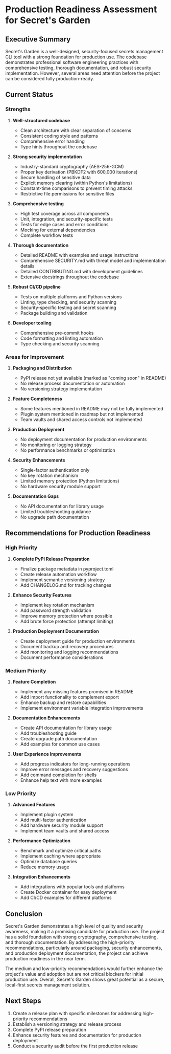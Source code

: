# Production Readiness Assessment for Secret's Garden

## Executive Summary

Secret's Garden is a well-designed, security-focused secrets management CLI tool with a strong foundation for production use. The codebase demonstrates professional software engineering practices with comprehensive testing, thorough documentation, and robust security implementation. However, several areas need attention before the project can be considered fully production-ready.

## Current Status

### Strengths

1. **Well-structured codebase**
   - Clean architecture with clear separation of concerns
   - Consistent coding style and patterns
   - Comprehensive error handling
   - Type hints throughout the codebase

2. **Strong security implementation**
   - Industry-standard cryptography (AES-256-GCM)
   - Proper key derivation (PBKDF2 with 600,000 iterations)
   - Secure handling of sensitive data
   - Explicit memory clearing (within Python's limitations)
   - Constant-time comparisons to prevent timing attacks
   - Restrictive file permissions for sensitive files

3. **Comprehensive testing**
   - High test coverage across all components
   - Unit, integration, and security-specific tests
   - Tests for edge cases and error conditions
   - Mocking for external dependencies
   - Complete workflow tests

4. **Thorough documentation**
   - Detailed README with examples and usage instructions
   - Comprehensive SECURITY.md with threat model and implementation details
   - Detailed CONTRIBUTING.md with development guidelines
   - Extensive docstrings throughout the codebase

5. **Robust CI/CD pipeline**
   - Tests on multiple platforms and Python versions
   - Linting, type checking, and security scanning
   - Security-specific testing and secret scanning
   - Package building and validation

6. **Developer tooling**
   - Comprehensive pre-commit hooks
   - Code formatting and linting automation
   - Type checking and security scanning

### Areas for Improvement

1. **Packaging and Distribution**
   - PyPI release not yet available (marked as "coming soon" in README)
   - No release process documentation or automation
   - No versioning strategy implementation

2. **Feature Completeness**
   - Some features mentioned in README may not be fully implemented
   - Plugin system mentioned in roadmap but not implemented
   - Team vaults and shared access controls not implemented

3. **Production Deployment**
   - No deployment documentation for production environments
   - No monitoring or logging strategy
   - No performance benchmarks or optimization

4. **Security Enhancements**
   - Single-factor authentication only
   - No key rotation mechanism
   - Limited memory protection (Python limitations)
   - No hardware security module support

5. **Documentation Gaps**
   - No API documentation for library usage
   - Limited troubleshooting guidance
   - No upgrade path documentation

## Recommendations for Production Readiness

### High Priority

1. **Complete PyPI Release Preparation**
   - Finalize package metadata in pyproject.toml
   - Create release automation workflow
   - Implement semantic versioning strategy
   - Add CHANGELOG.md for tracking changes

2. **Enhance Security Features**
   - Implement key rotation mechanism
   - Add password strength validation
   - Improve memory protection where possible
   - Add brute force protection (attempt limiting)

3. **Production Deployment Documentation**
   - Create deployment guide for production environments
   - Document backup and recovery procedures
   - Add monitoring and logging recommendations
   - Document performance considerations

### Medium Priority

1. **Feature Completion**
   - Implement any missing features promised in README
   - Add import functionality to complement export
   - Enhance backup and restore capabilities
   - Implement environment variable integration improvements

2. **Documentation Enhancements**
   - Create API documentation for library usage
   - Add troubleshooting guide
   - Create upgrade path documentation
   - Add examples for common use cases

3. **User Experience Improvements**
   - Add progress indicators for long-running operations
   - Improve error messages and recovery suggestions
   - Add command completion for shells
   - Enhance help text with more examples

### Low Priority

1. **Advanced Features**
   - Implement plugin system
   - Add multi-factor authentication
   - Add hardware security module support
   - Implement team vaults and shared access

2. **Performance Optimization**
   - Benchmark and optimize critical paths
   - Implement caching where appropriate
   - Optimize database queries
   - Reduce memory usage

3. **Integration Enhancements**
   - Add integrations with popular tools and platforms
   - Create Docker container for easy deployment
   - Add CI/CD examples for different platforms

## Conclusion

Secret's Garden demonstrates a high level of quality and security awareness, making it a promising candidate for production use. The project has a solid foundation with strong cryptography, comprehensive testing, and thorough documentation. By addressing the high-priority recommendations, particularly around packaging, security enhancements, and production deployment documentation, the project can achieve production readiness in the near term.

The medium and low-priority recommendations would further enhance the project's value and adoption but are not critical blockers for initial production use. Overall, Secret's Garden shows great potential as a secure, local-first secrets management solution.

## Next Steps

1. Create a release plan with specific milestones for addressing high-priority recommendations
2. Establish a versioning strategy and release process
3. Complete PyPI release preparation
4. Enhance security features and documentation for production deployment
5. Conduct a security audit before the first production release